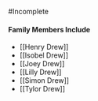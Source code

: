 #Incomplete 

#### Family Members Include
- [[Henry Drew]]
- [[Isobel Drew]]
- [[Joey Drew]]
- [[Lilly Drew]]
- [[Simon Drew]]
- [[Tylor Drew]]